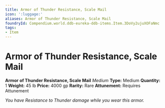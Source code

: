 ```yaml
---
title: Armor of Thunder Resistance, Scale Mail
icon: ':luggage:'
aliases: Armor of Thunder Resistance, Scale Mail
foundryId: Compendium.world.ddb-eureka-ddb-items.Item.3DoVy2ujuXOFaNmc
tags:
- Item
---
```


# Armor of Thunder Resistance, Scale Mail

**Armor of Thunder Resistance, Scale Mail**
_Medium_
**Type:** Medium
**Quantity:** 1
**Weight:** 45 lb
**Price:** 4000 gp
**Rarity:** Rare
**Attunement:** Requires Attunement

*You have Resistance to Thunder damage while you wear this armor.*